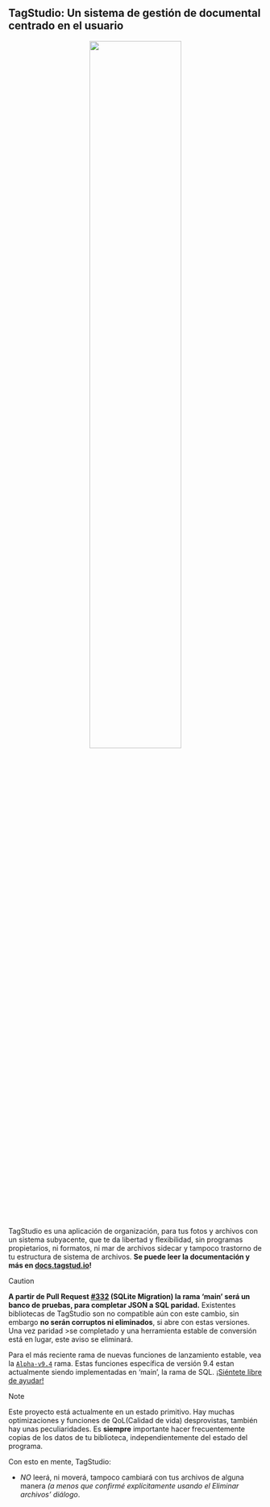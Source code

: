 ## TagStudio: Un sistema de gestión de documental centrado en el usuario

<p align="center">
  <img width="60%" src="/docs/assets/github_header.png">
</p>

TagStudio es una aplicación de organización, para tus fotos y archivos con un sistema subyacente, que te da libertad y flexibilidad, sin programas propietarios, ni formatos, ni mar de archivos sidecar y tampoco trastorno de tu estructura de sistema de archivos. **Se puede leer la documentación y más en [docs.tagstud.io](https://docs.tagstud.io)!**

> [!CAUTION]
> **A partir de Pull Request [#332](https://github.com/TagStudioDev/TagStudio/pull/332) (SQLite Migration) la rama ‘main’ será un banco de pruebas, para completar JSON a SQL paridad.** Existentes bibliotecas de TagStudio son no compatible aún con este cambio, sin embargo **no serán corruptos ni eliminados**, si abre con estas versiones. Una vez paridad >se completado y una herramienta estable de conversión está en lugar, este aviso se eliminará.
>
>Para el más reciente rama de nuevas funciones de lanzamiento estable, vea la [`Alpha-v9.4`](https://github.com/TagStudioDev/TagStudio/tree/Alpha-v9.4) rama. Estas funciones específica de versión 9.4 estan actualmente siendo implementadas en ‘main’, la rama de SQL. [¡Siéntete libre de ayudar!](/CONTRIBUTING.md)

> [!NOTE]
> Este proyecto está actualmente en un estado primitivo. Hay muchas optimizaciones y funciones de QoL(Calidad de vida) desprovistas, también hay unas peculiaridades. Es **siempre** importante hacer frecuentemente copias de los datos de tu biblioteca, independientemente del estado del programa.
>
> Con esto en mente, TagStudio:
>
> - _NO_ leerá, ni moverá, tampoco cambiará con tus archivos de alguna manera
 _(a menos que confirmé explícitamente usando el Eliminar archivos’ diálogo_.
